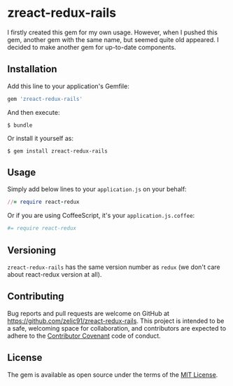 # zreact-redux-rails

I firstly created this gem for my own usage. However, when I pushed this gem, another gem with the same name, but seemed quite old appeared. I decided to make another gem for up-to-date components.

## Installation

Add this line to your application's Gemfile:

```ruby
gem 'zreact-redux-rails'
```

And then execute:

    $ bundle

Or install it yourself as:

    $ gem install zreact-redux-rails

## Usage

Simply add below lines to your `application.js` on your behalf:

```ruby
//= require react-redux
```

Or if you are using CoffeeScript, it's your `application.js.coffee`:

```ruby
#= require react-redux
```

## Versioning

`zreact-redux-rails` has the same version number as `redux` (we don't care about react-redux version at all).

## Contributing

Bug reports and pull requests are welcome on GitHub at https://github.com/zelic91/zreact-redux-rails. This project is intended to be a safe, welcoming space for collaboration, and contributors are expected to adhere to the [Contributor Covenant](http://contributor-covenant.org) code of conduct.


## License

The gem is available as open source under the terms of the [MIT License](http://opensource.org/licenses/MIT).

